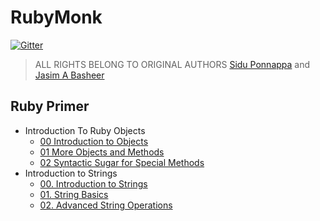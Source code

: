 # RubyMonk
[![Gitter](https://img.shields.io/gitter/room/nwjs/nw.js.svg?style=flat-square)](https://gitter.im/rubymonk-back/Lobby#)
> ALL RIGHTS BELONG TO ORIGINAL AUTHORS [Sidu Ponnappa](https://twitter.com/ponnappa)  and [Jasim A Basheer](https://twitter.com/jasim_ab)

## Ruby Primer
- Introduction To Ruby Objects
  - [00 Introduction to Objects](https://github.com/Fahrenhei7/rubymonk/blob/master/ruby_primer/introduction_to_ruby_objects/0_0_introduction_to_objects.md)
  - [01 More Objects and Methods](https://github.com/Fahrenhei7/rubymonk/blob/master/ruby_primer/introduction_to_ruby_objects/0_1_more_objects_and_methods.md)
  - [02 Syntactic Sugar for Special Methods](https://github.com/Fahrenhei7/rubymonk/blob/master/ruby_primer/introduction_to_ruby_objects/0_2_syntactic_sugar_for_special_methods.md)
- Introduction to Strings
  - [00. Introduction to Strings](https://github.com/Fahrenhei7/rubymonk/blob/master/ruby_primer/introduction_to_strings/1_0_introduction_to_strings.md)
  - [01. String Basics](https://github.com/Fahrenhei7/rubymonk/blob/master/ruby_primer/introduction_to_strings/1_1_string_basics.md)
  - [02. Advanced String Operations](https://github.com/Fahrenhei7/rubymonk/blob/master/ruby_primer/introduction_to_strings/1_2_advanced_string_operations.md)
